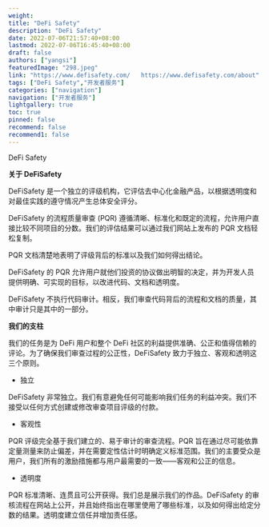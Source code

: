 ```yaml
---
weight: 
title: "DeFi Safety"
description: "DeFi Safety"
date: 2022-07-06T21:57:40+08:00
lastmod: 2022-07-06T16:45:40+08:00
draft: false
authors: ["yangsi"]
featuredImage: "298.jpeg"
link: "https://www.defisafety.com/   https://www.defisafety.com/about"
tags: ["DeFi Safety","开发者服务"]
categories: ["navigation"]
navigation: ["开发者服务"]
lightgallery: true
toc: true
pinned: false
recommend: false
recommend1: false
---
```


DeFi Safety

**关于 DeFiSafety**

DeFiSafety 是一个独立的评级机构，它评估去中心化金融产品，以根据透明度和对最佳实践的遵守情况产生总体安全评分。

DeFiSafety 的流程质量审查 (PQR) 遵循清晰、标准化和既定的流程，允许用户直接比较不同项目的分数。我们的评估结果可以通过我们网站上发布的 PQR 文档轻松复制。

PQR 文档清楚地表明了评级背后的标准以及我们如何得出结论。

DeFiSafety 的 PQR 允许用户就他们投资的协议做出明智的决定，并为开发人员提供明确、可实现的目标，以改进代码、文档和透明度。

DeFiSafety 不执行代码审计。相反，我们审查代码背后的流程和文档的质量，其中审计只是其中的一部分。

**我们的支柱**

我们的任务是为 DeFi 用户和整个 DeFi 社区的利益提供准确、公正和值得信赖的评论。为了确保我们审查过程的公正性，DeFiSafety 致力于独立、客观和透明这三个原则。

- 独立

DeFiSafety 非常独立。我们有意避免任何可能影响我们任务的利益冲突。我们不接受以任何方式创建或修改审查项目评级的付款。

- 客观性

PQR 评级完全基于我们建立的、易于审计的审查流程。PQR 旨在通过尽可能依靠定量测量来防止偏差，并在需要定性估计时明确定义标准范围。我们的主要受众是用户，我们所有的激励措施都与用户最需要的一致——客观和公正的信息。

- 透明度

PQR 标准清晰、连贯且可公开获得。我们总是展示我们的作品。DeFiSafety 的审核流程在网站上公开，并且始终指出在哪里使用了哪些标准，以及如何得出给定分数的结果。透明度建立信任并增加责任感。
